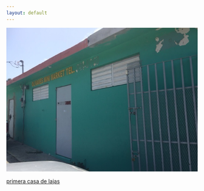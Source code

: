 ```yaml
---
layout: default
---
```



<div class="preview-panel">
	<a href="/2015/10/15/Lajas/">
		<img class="preview-imges" src="/Propiedades/venta/lajas/img_2368.jpg">
		<p>primera casa de lajas</p>
	</a>
</div>